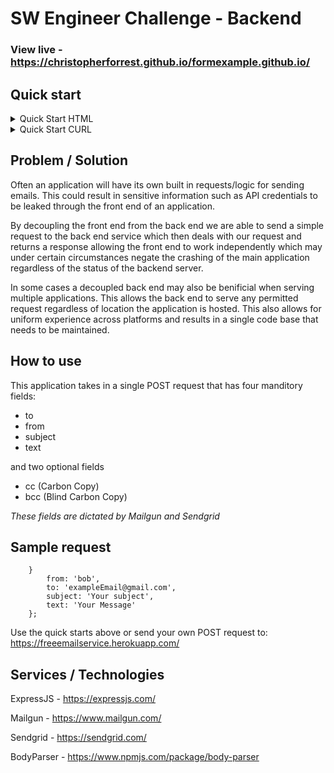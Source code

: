 # SW Engineer Challenge - Backend

### View live - https://christopherforrest.github.io/formexample.github.io/
## Quick start 
<details>
<summary>Quick Start HTML</summary>

   *When sending to multiple recipients they're to be seperated by a comma*

```
    <form action="https://freeemailservice.herokuapp.com/" method="post"  enctype="application/x-www-form-urlencoded">
        From:
        <br>
        <input type="text" name="from" placeholder="Name">
        <br> To:
        <br>
        <input type="text" name="to" placeholder="Recipients Email">
        <br> Subject:
        <br>
        <input type="text" name="subject" placeholder="Subject">
        <br> cc:
        <br>
        <input type="text" name="cc" placeholder="cc">
        <br> bcc:
        <br>
        <input type="text" name="bcc" placeholder="bcc">
        <br> Message:
        <br>
        <input type="text" name="text" size="50" placeholder="Your message">
        <br>
        <br>
        <input type="submit" value="Send">
        <input type="reset" value="Reset">
    </form>
```
</details>

<details>
<summary>Quick Start CURL</summary>

```
curl -d "from=example@gmail.com&to=example@gmail.com&subject=yousubject&text=yourmessage" -H "Content-Type: application/x-www-form-urlencoded" -X POST https://freeemailservice.herokuapp.com/
```

</details>


## Problem / Solution
Often an application will have its own built in requests/logic for sending emails. This could result in sensitive information such as API credentials to be leaked through the front end of an application.

By decoupling the front end from the back end we are able to send a simple request to the back end service which then deals with our request and returns a response allowing the front end to work independently which may under certain circumstances negate the crashing of the main application regardless of the status of the backend server.

In some cases a decoupled back end may also be benificial when serving multiple applications. This allows the back end to serve any permitted request regardless of location the application is hosted. This also allows for uniform experience across platforms and results in a single code base that needs to be maintained.


## How to use

This application takes in a single POST request that has four manditory fields:
* to
* from
* subject
* text 

and two optional fields

* cc (Carbon Copy)
* bcc (Blind Carbon Copy)

*These fields are dictated by Mailgun and Sendgrid*

## Sample request
```
    }   
        from: 'bob',
        to: 'exampleEmail@gmail.com',
        subject: 'Your subject',
        text: 'Your Message'
    };

```

Use the quick starts above or send your own POST request to: https://freeemailservice.herokuapp.com/

## Services / Technologies

ExpressJS - https://expressjs.com/

Mailgun - https://www.mailgun.com/

Sendgrid - https://sendgrid.com/

BodyParser - https://www.npmjs.com/package/body-parser

